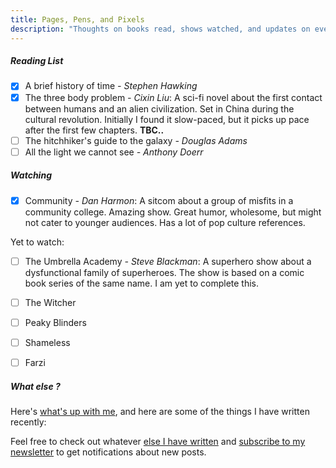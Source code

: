 ```yaml
---
title: Pages, Pens, and Pixels
description: "Thoughts on books read, shows watched, and updates on everthing else in my life"
---
```


##### Reading List


- [x] A brief history of time *- Stephen Hawking*
- [x] The three body problem *- Cixin Liu*: A sci-fi novel about the first contact between humans and an alien civilization. Set in China during the cultural revolution. Initially I found it slow-paced, but it picks up pace after the first few chapters. **TBC..**
- [ ] The hitchhiker's guide to the galaxy *- Douglas Adams*
- [ ] All the light we cannot see *- Anthony Doerr*
<!-- - [ ] The dark forest *- Cixin Liu*
- [ ] Death's end *- Cixin Liu* -->
<!-- - [ ] The restaurant at the end of the universe *- Douglas Adams*
- [-] Life, the universe and everything *- Douglas Adams*
- [ ] So long, and thanks for all the fish *- Douglas Adams*
- [ ] Mostly harmless *- Douglas Adams*
- [ ] And another thing... *- Eoin Colfer* -->

##### Watching 

- [x] Community *- Dan Harmon*: A sitcom about a group of misfits in a community college. Amazing show. Great humor, wholesome, but might not cater to younger audiences. Has a lot of pop culture references.

Yet to watch:

- [ ] The Umbrella Academy *- Steve Blackman*: A superhero show about a dysfunctional family of superheroes. The show is based on a comic book series of the same name. I am yet to complete this.
- [ ] The Witcher
- [ ] Peaky Blinders
- [ ] Shameless
- [ ] Farzi


##### What else ?

Here's [what's up with me](/current.html), and here are some of the things I have written recently:

<div id="substack-feed-embed"></div>
<script>
  window.SubstackFeedWidget = {
    substackUrl: "fuzzymf.substack.com",
    posts: 12,
    hidden: ["image"]
  };
</script>
<script src="https://substackapi.com/embeds/feed.js" async></script>

Feel free to check out whatever [else I have written](https://fuzzymf.substack.com) and [subscribe to my newsletter](https://fuzzymf.substack.com/subscribe) to get notifications about new posts.